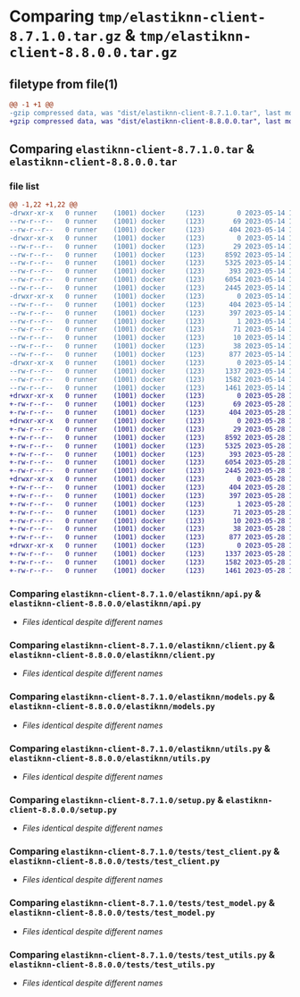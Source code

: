 # Comparing `tmp/elastiknn-client-8.7.1.0.tar.gz` & `tmp/elastiknn-client-8.8.0.0.tar.gz`

## filetype from file(1)

```diff
@@ -1 +1 @@
-gzip compressed data, was "dist/elastiknn-client-8.7.1.0.tar", last modified: Sun May 14 15:03:47 2023, max compression
+gzip compressed data, was "dist/elastiknn-client-8.8.0.0.tar", last modified: Sun May 28 15:41:13 2023, max compression
```

## Comparing `elastiknn-client-8.7.1.0.tar` & `elastiknn-client-8.8.0.0.tar`

### file list

```diff
@@ -1,22 +1,22 @@
-drwxr-xr-x   0 runner    (1001) docker     (123)        0 2023-05-14 15:03:47.000000 elastiknn-client-8.7.1.0/
--rw-r--r--   0 runner    (1001) docker     (123)       69 2023-05-14 15:02:59.000000 elastiknn-client-8.7.1.0/MANIFEST.in
--rw-r--r--   0 runner    (1001) docker     (123)      404 2023-05-14 15:03:47.000000 elastiknn-client-8.7.1.0/PKG-INFO
-drwxr-xr-x   0 runner    (1001) docker     (123)        0 2023-05-14 15:03:47.000000 elastiknn-client-8.7.1.0/elastiknn/
--rw-r--r--   0 runner    (1001) docker     (123)       29 2023-05-14 15:02:59.000000 elastiknn-client-8.7.1.0/elastiknn/__init__.py
--rw-r--r--   0 runner    (1001) docker     (123)     8592 2023-05-14 15:02:59.000000 elastiknn-client-8.7.1.0/elastiknn/api.py
--rw-r--r--   0 runner    (1001) docker     (123)     5325 2023-05-14 15:02:59.000000 elastiknn-client-8.7.1.0/elastiknn/client.py
--rw-r--r--   0 runner    (1001) docker     (123)      393 2023-05-14 15:02:59.000000 elastiknn-client-8.7.1.0/elastiknn/codec.py
--rw-r--r--   0 runner    (1001) docker     (123)     6054 2023-05-14 15:02:59.000000 elastiknn-client-8.7.1.0/elastiknn/models.py
--rw-r--r--   0 runner    (1001) docker     (123)     2445 2023-05-14 15:02:59.000000 elastiknn-client-8.7.1.0/elastiknn/utils.py
-drwxr-xr-x   0 runner    (1001) docker     (123)        0 2023-05-14 15:03:47.000000 elastiknn-client-8.7.1.0/elastiknn_client.egg-info/
--rw-r--r--   0 runner    (1001) docker     (123)      404 2023-05-14 15:03:47.000000 elastiknn-client-8.7.1.0/elastiknn_client.egg-info/PKG-INFO
--rw-r--r--   0 runner    (1001) docker     (123)      397 2023-05-14 15:03:47.000000 elastiknn-client-8.7.1.0/elastiknn_client.egg-info/SOURCES.txt
--rw-r--r--   0 runner    (1001) docker     (123)        1 2023-05-14 15:03:47.000000 elastiknn-client-8.7.1.0/elastiknn_client.egg-info/dependency_links.txt
--rw-r--r--   0 runner    (1001) docker     (123)       71 2023-05-14 15:03:47.000000 elastiknn-client-8.7.1.0/elastiknn_client.egg-info/requires.txt
--rw-r--r--   0 runner    (1001) docker     (123)       10 2023-05-14 15:03:47.000000 elastiknn-client-8.7.1.0/elastiknn_client.egg-info/top_level.txt
--rw-r--r--   0 runner    (1001) docker     (123)       38 2023-05-14 15:03:47.000000 elastiknn-client-8.7.1.0/setup.cfg
--rw-r--r--   0 runner    (1001) docker     (123)      877 2023-05-14 15:02:59.000000 elastiknn-client-8.7.1.0/setup.py
-drwxr-xr-x   0 runner    (1001) docker     (123)        0 2023-05-14 15:03:47.000000 elastiknn-client-8.7.1.0/tests/
--rw-r--r--   0 runner    (1001) docker     (123)     1337 2023-05-14 15:02:59.000000 elastiknn-client-8.7.1.0/tests/test_client.py
--rw-r--r--   0 runner    (1001) docker     (123)     1582 2023-05-14 15:02:59.000000 elastiknn-client-8.7.1.0/tests/test_model.py
--rw-r--r--   0 runner    (1001) docker     (123)     1461 2023-05-14 15:02:59.000000 elastiknn-client-8.7.1.0/tests/test_utils.py
+drwxr-xr-x   0 runner    (1001) docker     (123)        0 2023-05-28 15:41:13.000000 elastiknn-client-8.8.0.0/
+-rw-r--r--   0 runner    (1001) docker     (123)       69 2023-05-28 15:40:04.000000 elastiknn-client-8.8.0.0/MANIFEST.in
+-rw-r--r--   0 runner    (1001) docker     (123)      404 2023-05-28 15:41:13.000000 elastiknn-client-8.8.0.0/PKG-INFO
+drwxr-xr-x   0 runner    (1001) docker     (123)        0 2023-05-28 15:41:13.000000 elastiknn-client-8.8.0.0/elastiknn/
+-rw-r--r--   0 runner    (1001) docker     (123)       29 2023-05-28 15:40:04.000000 elastiknn-client-8.8.0.0/elastiknn/__init__.py
+-rw-r--r--   0 runner    (1001) docker     (123)     8592 2023-05-28 15:40:04.000000 elastiknn-client-8.8.0.0/elastiknn/api.py
+-rw-r--r--   0 runner    (1001) docker     (123)     5325 2023-05-28 15:40:04.000000 elastiknn-client-8.8.0.0/elastiknn/client.py
+-rw-r--r--   0 runner    (1001) docker     (123)      393 2023-05-28 15:40:04.000000 elastiknn-client-8.8.0.0/elastiknn/codec.py
+-rw-r--r--   0 runner    (1001) docker     (123)     6054 2023-05-28 15:40:04.000000 elastiknn-client-8.8.0.0/elastiknn/models.py
+-rw-r--r--   0 runner    (1001) docker     (123)     2445 2023-05-28 15:40:04.000000 elastiknn-client-8.8.0.0/elastiknn/utils.py
+drwxr-xr-x   0 runner    (1001) docker     (123)        0 2023-05-28 15:41:13.000000 elastiknn-client-8.8.0.0/elastiknn_client.egg-info/
+-rw-r--r--   0 runner    (1001) docker     (123)      404 2023-05-28 15:41:13.000000 elastiknn-client-8.8.0.0/elastiknn_client.egg-info/PKG-INFO
+-rw-r--r--   0 runner    (1001) docker     (123)      397 2023-05-28 15:41:13.000000 elastiknn-client-8.8.0.0/elastiknn_client.egg-info/SOURCES.txt
+-rw-r--r--   0 runner    (1001) docker     (123)        1 2023-05-28 15:41:13.000000 elastiknn-client-8.8.0.0/elastiknn_client.egg-info/dependency_links.txt
+-rw-r--r--   0 runner    (1001) docker     (123)       71 2023-05-28 15:41:13.000000 elastiknn-client-8.8.0.0/elastiknn_client.egg-info/requires.txt
+-rw-r--r--   0 runner    (1001) docker     (123)       10 2023-05-28 15:41:13.000000 elastiknn-client-8.8.0.0/elastiknn_client.egg-info/top_level.txt
+-rw-r--r--   0 runner    (1001) docker     (123)       38 2023-05-28 15:41:13.000000 elastiknn-client-8.8.0.0/setup.cfg
+-rw-r--r--   0 runner    (1001) docker     (123)      877 2023-05-28 15:40:04.000000 elastiknn-client-8.8.0.0/setup.py
+drwxr-xr-x   0 runner    (1001) docker     (123)        0 2023-05-28 15:41:13.000000 elastiknn-client-8.8.0.0/tests/
+-rw-r--r--   0 runner    (1001) docker     (123)     1337 2023-05-28 15:40:04.000000 elastiknn-client-8.8.0.0/tests/test_client.py
+-rw-r--r--   0 runner    (1001) docker     (123)     1582 2023-05-28 15:40:04.000000 elastiknn-client-8.8.0.0/tests/test_model.py
+-rw-r--r--   0 runner    (1001) docker     (123)     1461 2023-05-28 15:40:04.000000 elastiknn-client-8.8.0.0/tests/test_utils.py
```

### Comparing `elastiknn-client-8.7.1.0/elastiknn/api.py` & `elastiknn-client-8.8.0.0/elastiknn/api.py`

 * *Files identical despite different names*

### Comparing `elastiknn-client-8.7.1.0/elastiknn/client.py` & `elastiknn-client-8.8.0.0/elastiknn/client.py`

 * *Files identical despite different names*

### Comparing `elastiknn-client-8.7.1.0/elastiknn/models.py` & `elastiknn-client-8.8.0.0/elastiknn/models.py`

 * *Files identical despite different names*

### Comparing `elastiknn-client-8.7.1.0/elastiknn/utils.py` & `elastiknn-client-8.8.0.0/elastiknn/utils.py`

 * *Files identical despite different names*

### Comparing `elastiknn-client-8.7.1.0/setup.py` & `elastiknn-client-8.8.0.0/setup.py`

 * *Files identical despite different names*

### Comparing `elastiknn-client-8.7.1.0/tests/test_client.py` & `elastiknn-client-8.8.0.0/tests/test_client.py`

 * *Files identical despite different names*

### Comparing `elastiknn-client-8.7.1.0/tests/test_model.py` & `elastiknn-client-8.8.0.0/tests/test_model.py`

 * *Files identical despite different names*

### Comparing `elastiknn-client-8.7.1.0/tests/test_utils.py` & `elastiknn-client-8.8.0.0/tests/test_utils.py`

 * *Files identical despite different names*

